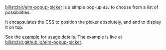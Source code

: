[billstclair/elm-popup-picker](https://package.elm-lang.org/packages/billstclair/elm-popup-picker/latest) is a simple pop-up `div` to choose from a list of possibilities.

It encapsulates the CSS to position the picker absolutely, and and to display it on top.

See the [example](https://github.com/billstclair/elm-popup-picker/tree/master/example) for usage details. The example is live at [billstclair.github.io/elm-popup-picker](https://billstclair.github.io/elm-popup-picker/).
